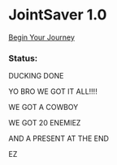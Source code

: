 # JointSaver 1.0
[Begin Your Journey](https://pablomikes.github.io/JointSaver/)
<h3>Status:</h3>
<p>DUCKING DONE</p>
<p>YO BRO WE GOT IT ALL!!!!</p>
<p>WE GOT A COWBOY</p>
<p>WE GOT 20 ENEMIEZ</p>
<p>AND A PRESENT AT THE END</p>
<p>EZ</p>
